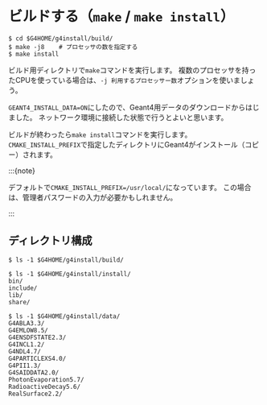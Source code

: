 # ビルドする（``make`` / ``make install``）

```console
$ cd $G4HOME/g4install/build/
$ make -j8    # プロセッサの数を指定する
$ make install
```

ビルド用ディレクトリで``make``コマンドを実行します。
複数のプロセッサを持ったCPUを使っている場合は、``-j 利用するプロセッサー数``オプションを使いましょう。

``GEANT4_INSTALL_DATA=ON``にしたので、Geant4用データのダウンロードからはじました。
ネットワーク環境に接続した状態で行うとよいと思います。

ビルドが終わったら``make install``コマンドを実行します。
``CMAKE_INSTALL_PREFIX``で指定したディレクトリにGeant4がインストール（コピー）されます。

:::{note}

デフォルトで``CMAKE_INSTALL_PREFIX=/usr/local/``になっています。
この場合は、管理者パスワードの入力が必要かもしれません。

:::

## ディレクトリ構成

```console
$ ls -1 $G4HOME/g4install/build/
```

```console
$ ls -1 $G4HOME/g4install/install/
bin/
include/
lib/
share/
```

```console
$ ls -1 $G4HOME/g4install/data/
G4ABLA3.3/
G4EMLOW8.5/
G4ENSDFSTATE2.3/
G4INCL1.2/
G4NDL4.7/
G4PARTICLEXS4.0/
G4PII1.3/
G4SAIDDATA2.0/
PhotonEvaporation5.7/
RadioactiveDecay5.6/
RealSurface2.2/
```
